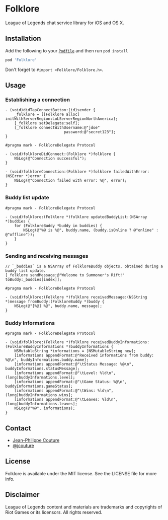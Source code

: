 # Folklore

League of Legends chat service library for iOS and OS X.

## Installation

Add the following to your [`Podfile`](http://docs.cocoapods.org/podfile.html)
and then run `pod install`

```ruby
pod 'Folklore'
```

Don't forget to `#import <Folklore/Folklore.h>`.

## Usage

### Establishing a connection

```objc
- (void)didTapConnectButton:(id)sender {
    _folklore = [[Folklore alloc] initWithServerRegion:LoLServerRegionNorthAmerica];
    [_folklore setDelegate:self];
    [_folklore connectWithUsername:@"jdoe"
                          password:@"secret123"];
}

#pragma mark - FolkloreDelegate Protocol

- (void)folkloreDidConnect:(Folklore *)folklore {
    NSLog(@"Connection successful");
}

- (void)folkloreConnection:(Folklore *)folklore failedWithError:(NSError *)error {
    NSLog(@"Connection failed with error: %@", error);
}
```

### Buddy list update

```objc
#pragma mark - FolkloreDelegate Protocol

- (void)folklore:(Folklore *)folklore updatedBuddyList:(NSArray *)buddies {
    for (FolkloreBuddy *buddy in buddies) {
        NSLog(@"%@ is %@", buddy.name, (buddy.isOnline ? @"online" : @"offline"));
    }
}
```

### Sending and receiving messages

```objc
// `_buddies` is a NSArray of FolkloreBuddy objects, obtained during a buddy list update.
[_folklore sendMessage:@"Welcome to Summoner's Rift!" toBuddy:_buddies[index]];

#pragma mark - FolkloreDelegate Protocol

- (void)folklore:(Folklore *)folklore receivedMessage:(NSString *)message fromBuddy:(FolkloreBuddy *)buddy {
    NSLog(@"[%@] %@", buddy.name, message);
}
```

### Buddy Informations

```objc
#pragma mark - FolkloreDelegate Protocol

- (void)folklore:(Folklore *)folklore receivedBuddyInformations:(FolkloreBuddyInformations *)buddyInformations {
    NSMutableString *informations = [NSMutableString new];
    [informations appendFormat:@"Received informations from buddy: %@\n", buddyInformations.buddy.name];
    [informations appendFormat:@"\tStatus Message: %@\n", buddyInformations.statusMessage];
    [informations appendFormat:@"\tLevel: %ld\n", (long)buddyInformations.level];
    [informations appendFormat:@"\tGame Status: %@\n", buddyInformations.gameStatus];
    [informations appendFormat:@"\tWins: %ld\n", (long)buddyInformations.wins];
    [informations appendFormat:@"\tLeaves: %ld\n", (long)buddyInformations.leaves];
    NSLog(@"%@", informations);
}
```

## Contact

 * [Jean-Philippe Couture](https://github.com/jcouture)
 * [@jcouture](https://twitter.com/jcouture)


## License

Folklore is available under the MIT license. See the LICENSE file for more info.

## Disclaimer

League of Legends content and materials are trademarks and copyrights of Riot Games or its licensors. All rights reserved.
